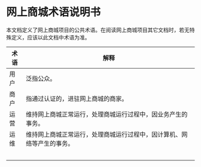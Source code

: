 # 网上商城术语说明书

​        本文档定义了网上商城项目的公共术语。在阅读网上商城项目其它文档时，若无特殊定义，应该以此文档中术语为准。

| 术语 | 解释                                                         |
| ---- | ------------------------------------------------------------ |
| 用户 | 泛指公众。                                                   |
| 商户 | 指通过认证的，进驻网上商城的商家。                           |
| 运营 | 维持网上商城正常运行，处理商城运行过程中，因业务产生的事务。 |
| 运维 | 维持网上商城正常运行，处理商城运行过程中，因计算机、网络等产生的事务。 |
|      |                                                              |
|      |                                                              |
|      |                                                              |
|      |                                                              |
|      |                                                              |

